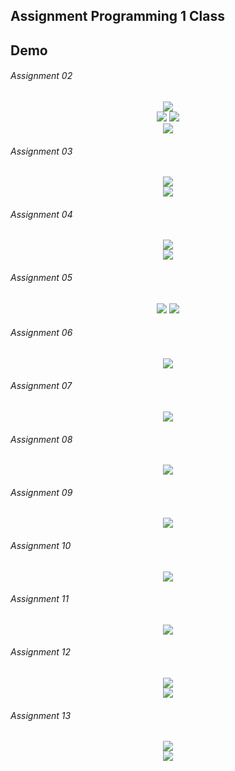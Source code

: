 ## Assignment Programming 1 Class

## Demo

###### Assignment 02
<p align="center">
    <img src="https://github.com/wahyukusumo/Programming_1/blob/main/docs/2.1.gif?raw=true" /><br>
    <img src="https://github.com/wahyukusumo/Programming_1/blob/main/docs/2.2.gif?raw=true" />
    <img src="https://github.com/wahyukusumo/Programming_1/blob/main/docs/2.3.gif?raw=true" /><br>
    <img src="https://github.com/wahyukusumo/Programming_1/blob/main/docs/2.4.gif?raw=true" /><br>
</p>

###### Assignment 03
<p align="center">
    <img src="https://github.com/wahyukusumo/Programming_1/blob/main/docs/3.1.gif?raw=true" /><br>
    <img src="https://github.com/wahyukusumo/Programming_1/blob/main/docs/3.2.gif?raw=true" /><br>
</p>

###### Assignment 04
<p align="center">
    <img src="https://github.com/wahyukusumo/Programming_1/blob/main/docs/4.1.gif?raw=true" /><br>
    <img src="https://github.com/wahyukusumo/Programming_1/blob/main/docs/4.2.gif?raw=true" /><br>
</p>

###### Assignment 05
<p align="center">
    <img src="https://github.com/wahyukusumo/Programming_1/blob/main/docs/5.1.gif?raw=true" />
    <img src="https://github.com/wahyukusumo/Programming_1/blob/main/docs/5.2.gif?raw=true" />
</p>

###### Assignment 06
<p align="center">
    <img src="https://github.com/wahyukusumo/Programming_1/blob/main/docs/6.gif?raw=true" /><br>
</p>

###### Assignment 07
<p align="center">
    <img src="https://github.com/wahyukusumo/Programming_1/blob/main/docs/7.gif?raw=true" /></br>
</p>

###### Assignment 08
<p align="center">
    <img src="https://github.com/wahyukusumo/Programming_1/blob/main/docs/8.gif?raw=true" /></br>
</p>

###### Assignment 09
<p align="center">
    <img src="https://github.com/wahyukusumo/Programming_1/blob/main/docs/9.gif?raw=true" /></br>
</p>

###### Assignment 10
<p align="center">
    <img src="https://github.com/wahyukusumo/Programming_1/blob/main/docs/10.gif?raw=true" /></br>
</p>

###### Assignment 11
<p align="center">
    <img src="https://github.com/wahyukusumo/Programming_1/blob/main/docs/11.gif?raw=true" /></br>
</p>

###### Assignment 12
<p align="center">
    <img src="https://github.com/wahyukusumo/Programming_1/blob/main/docs/12.1.gif?raw=true" /><br>
    <img src="https://github.com/wahyukusumo/Programming_1/blob/main/docs/12.2.gif?raw=true" /><br>
</p>

###### Assignment 13
<p align="center">
    <img src="https://github.com/wahyukusumo/Programming_1/blob/main/docs/13.1.gif?raw=true" /><br>
    <img src="https://github.com/wahyukusumo/Programming_1/blob/main/docs/13.2.gif?raw=true" /><br>
</p>

